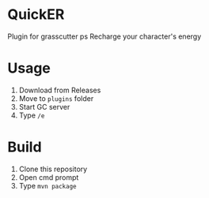 # QuickER
Plugin for grasscutter ps
Recharge your character's energy

# Usage
1. Download from Releases
2. Move to `plugins` folder
3. Start GC server
4. Type `/e`

# Build
1. Clone this repository
2. Open cmd prompt
3. Type `mvn package`

